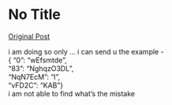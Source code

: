 # No Title

[Original Post](https://discourse.onlinedegree.iitm.ac.in/t/161083/120)

<p>i am doing so only … i can send u the example -<br>
{   “0”: “wEfsmtde”,<br>
“83”: “NghqzO3DL”,<br>
“NqN7EcM”: “I”,<br>
“vFD2C”: “KAB”}<br>
i am not able to find what’s the mistake</p>